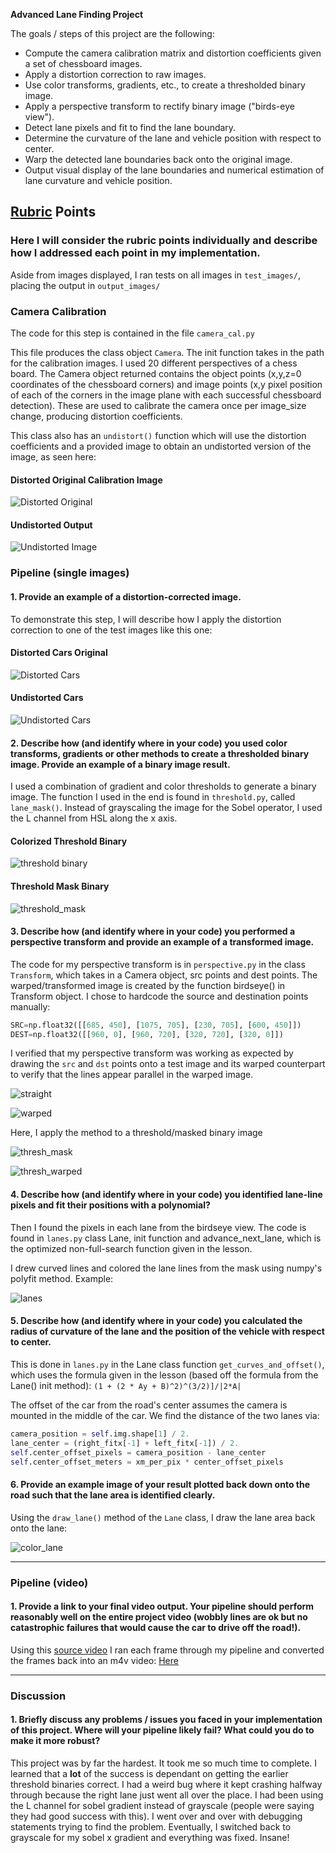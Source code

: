 **Advanced Lane Finding Project**

The goals / steps of this project are the following:

* Compute the camera calibration matrix and distortion coefficients given a set of chessboard images.
* Apply a distortion correction to raw images.
* Use color transforms, gradients, etc., to create a thresholded binary image.
* Apply a perspective transform to rectify binary image ("birds-eye view").
* Detect lane pixels and fit to find the lane boundary.
* Determine the curvature of the lane and vehicle position with respect to center.
* Warp the detected lane boundaries back onto the original image.
* Output visual display of the lane boundaries and numerical estimation of lane curvature and vehicle position.

[//]: # (Image References)

[dist_img]: ./examples/distort_output.jpg "Distorted"
[undist_img]: ./examples/undistort_output.jpg "Undistorted"
[dist_cars]: ./examples/distorted_cars.jpg "Distorted Cars"
[undist_cars]: ./examples/undistorted_cars.jpg "Undistorted Cars"
[thresh_channels]: ./examples/thresh_channels.jpg "Threshold Channels Binary"
[thresh_mask]: ./examples/thresh_mask.jpg "Threshold Mask Binary"
[straight]: ./examples/straight_lines1.jpg "Straight undistorted with src lines"
[warped]: ./examples/warped_straight_lines1.jpg "Warped undistorted with dest lines"
[thresh_warped]: ./examples/perspective_thresh_warped.jpg "Masked image with perspective transform"
[lanes]: ./examples/lanes.png "Colored/Curved lane lines"
[color_lane]: ./examples/color_lane.jpg "Colored Curved Lane"
[video1]: ./project_video.mp4 "Video"
[final_video]: ./final_video.m4v "Final Project Video"
[final_gif]: ./final_video.gif "Final GIF"

## [Rubric](https://review.udacity.com/#!/rubrics/571/view) Points

### Here I will consider the rubric points individually and describe how I addressed each point in my implementation.  

Aside from images displayed, I ran tests on all images in `test_images/`, placing the output in `output_images/`

### Camera Calibration

The code for this step is contained in the file `camera_cal.py`

This file produces the class object `Camera`. The init function takes in the path for the calibration images. I used 20 different perspectives of a chess board.  The Camera object returned contains the object points (x,y,z=0 coordinates of the chessboard corners) and image points (x,y pixel position of each of the corners in the image plane with each successful chessboard detection). These are used to calibrate the camera once per image_size change, producing distortion coefficients.

This class also has an `undistort()` function which will use the distortion coefficients and a provided image to obtain an undistorted version of the image, as seen here:

#### Distorted Original Calibration Image

![Distorted Original][dist_img] 

#### Undistorted Output

![Undistorted Image][undist_img]


### Pipeline (single images)

#### 1. Provide an example of a distortion-corrected image.

To demonstrate this step, I will describe how I apply the distortion correction to one of the test images like this one:

#### Distorted Cars Original

![Distorted Cars][dist_cars]

#### Undistorted Cars

![Undistorted Cars][undist_cars]


#### 2. Describe how (and identify where in your code) you used color transforms, gradients or other methods to create a thresholded binary image.  Provide an example of a binary image result.

I used a combination of gradient and color thresholds to generate a binary image. The function I used in the end is found in `threshold.py`, called `lane_mask()`.  Instead of grayscaling the image for the Sobel operator, I used the L channel from HSL along the x axis.

#### Colorized Threshold Binary

![threshold binary][thresh_channels]

#### Threshold Mask Binary

![threshold_mask][thresh_mask]

#### 3. Describe how (and identify where in your code) you performed a perspective transform and provide an example of a transformed image.

The code for my perspective transform is in `perspective.py` in the class `Transform`, which takes in a Camera object, src points and dest points. The warped/transformed image is created by the function birdseye() in Transform object.  I chose to hardcode the source and destination points manually:

```python
SRC=np.float32([[685, 450], [1075, 705], [230, 705], [600, 450]])                                                                 
DEST=np.float32([[960, 0], [960, 720], [320, 720], [320, 0]])    
```

I verified that my perspective transform was working as expected by drawing the `src` and `dst` points onto a test image and its warped counterpart to verify that the lines appear parallel in the warped image.

![straight][straight]

![warped][warped]

Here, I apply the method to a threshold/masked binary image

![thresh_mask][thresh_mask]

![thresh_warped][thresh_warped]

#### 4. Describe how (and identify where in your code) you identified lane-line pixels and fit their positions with a polynomial?

Then I found the pixels in each lane from the birdseye view.  The code is found in `lanes.py` class Lane, init function and advance_next_lane, which is the optimized non-full-search function given in the lesson.

I drew curved lines and colored the lane lines from the mask using numpy's polyfit method. Example:

![lanes][lanes]

#### 5. Describe how (and identify where in your code) you calculated the radius of curvature of the lane and the position of the vehicle with respect to center.

This is done in `lanes.py` in the Lane class function `get_curves_and_offset()`, which uses the formula given in the lesson (based off the formula from the Lane() init method): `(1 + (2 * Ay + B)^2)^(3/2)]/|2*A|`

The offset of the car from the road's center assumes the camera is mounted in the middle of the car. We find the distance of the two lanes via: 
```python
camera_position = self.img.shape[1] / 2.                                                                                  
lane_center = (right_fitx[-1] + left_fitx[-1]) / 2.                                                                       
self.center_offset_pixels = camera_position - lane_center                                                                 
self.center_offset_meters = xm_per_pix * center_offset_pixels 
```
        
#### 6. Provide an example image of your result plotted back down onto the road such that the lane area is identified clearly.

Using the `draw_lane()` method of the `Lane` class, I draw the lane area back onto the lane:

![color_lane][color_lane]

---

### Pipeline (video)

#### 1. Provide a link to your final video output.  Your pipeline should perform reasonably well on the entire project video (wobbly lines are ok but no catastrophic failures that would cause the car to drive off the road!).

Using this [source video](./project_video.mp4) I ran each frame through my pipeline and converted the frames back into an m4v video: [Here](./final_video.m4v)

---

### Discussion

#### 1. Briefly discuss any problems / issues you faced in your implementation of this project.  Where will your pipeline likely fail?  What could you do to make it more robust?

This project was by far the hardest.  It took me so much time to complete. I learned that a **lot** of the success is dependant on getting the earlier threshold binaries correct.  I had a weird bug where it kept crashing halfway through because the right lane just went all over the place. I had been using the L channel for sobel gradient instead of grayscale (people were saying they had good success with this). I went over and over with debugging statements trying to find the problem. Eventually, I switched back to grayscale for my sobel x gradient and everything was fixed.  Insane!
